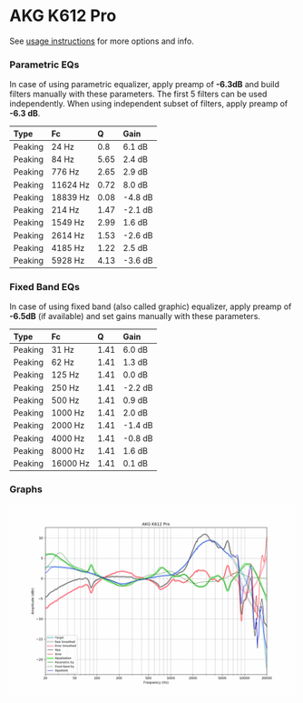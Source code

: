 # AKG K612 Pro
See [usage instructions](https://github.com/jaakkopasanen/AutoEq#usage) for more options and info.

### Parametric EQs
In case of using parametric equalizer, apply preamp of **-6.3dB** and build filters manually
with these parameters. The first 5 filters can be used independently.
When using independent subset of filters, apply preamp of **-6.3 dB**.

| Type    | Fc       |    Q | Gain    |
|:--------|:---------|:-----|:--------|
| Peaking | 24 Hz    | 0.8  | 6.1 dB  |
| Peaking | 84 Hz    | 5.65 | 2.4 dB  |
| Peaking | 776 Hz   | 2.65 | 2.9 dB  |
| Peaking | 11624 Hz | 0.72 | 8.0 dB  |
| Peaking | 18839 Hz | 0.08 | -4.8 dB |
| Peaking | 214 Hz   | 1.47 | -2.1 dB |
| Peaking | 1549 Hz  | 2.99 | 1.6 dB  |
| Peaking | 2614 Hz  | 1.53 | -2.6 dB |
| Peaking | 4185 Hz  | 1.22 | 2.5 dB  |
| Peaking | 5928 Hz  | 4.13 | -3.6 dB |

### Fixed Band EQs
In case of using fixed band (also called graphic) equalizer, apply preamp of **-6.5dB**
(if available) and set gains manually with these parameters.

| Type    | Fc       |    Q | Gain    |
|:--------|:---------|:-----|:--------|
| Peaking | 31 Hz    | 1.41 | 6.0 dB  |
| Peaking | 62 Hz    | 1.41 | 1.3 dB  |
| Peaking | 125 Hz   | 1.41 | 0.0 dB  |
| Peaking | 250 Hz   | 1.41 | -2.2 dB |
| Peaking | 500 Hz   | 1.41 | 0.9 dB  |
| Peaking | 1000 Hz  | 1.41 | 2.0 dB  |
| Peaking | 2000 Hz  | 1.41 | -1.4 dB |
| Peaking | 4000 Hz  | 1.41 | -0.8 dB |
| Peaking | 8000 Hz  | 1.41 | 1.6 dB  |
| Peaking | 16000 Hz | 1.41 | 0.1 dB  |

### Graphs
![](./AKG%20K612%20Pro.png)